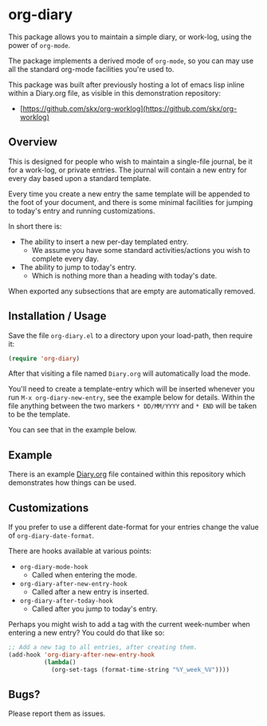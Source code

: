 # org-diary

This package allows you to maintain a simple diary, or work-log, using the
power of `org-mode`.

The package implements a derived mode of `org-mode`, so you can may use all
the standard org-mode facilities you're used to.

This package was built after previously hosting a lot of emacs lisp inline
within a Diary.org file, as visible in this demonstration repository:

* [https://github.com/skx/org-worklog](https://github.com/skx/org-worklog)



## Overview

This is designed for people who wish to maintain a single-file journal,
be it for a work-log, or private entries.  The journal will contain a new
entry for every day based upon a standard template.

Every time you create a new entry the same template will be appended to
the foot of your document, and there is some minimal facilities for jumping
to today's entry and running customizations.

In short there is:

* The ability to insert a new per-day templated entry.
  * We assume you have some standard activities/actions you wish to complete every day.
* The ability to jump to today's entry.
  * Which is nothing more than a heading with today's date.

When exported any subsections that are empty are automatically removed.



## Installation / Usage

Save the file `org-diary.el` to a directory upon your load-path, then
require it:

```lisp
(require 'org-diary)
```

After that visiting a file named `Diary.org` will automatically load the mode.

You'll need to create a template-entry which will be inserted whenever you run `M-x org-diary-new-entry`, see the example below for details.  Within the file anything between the two markers `* DD/MM/YYYY` and `* END` will be taken to be the template.

You can see that in the example below.


## Example

There is an example [Diary.org](Diary.org) file contained within this
repository which demonstrates how things can be used.


## Customizations

If you prefer to use a different date-format for your entries change the value of `org-diary-date-format`.

There are hooks available at various points:

* `org-diary-mode-hook`
  * Called when entering the mode.
* `org-diary-after-new-entry-hook`
  * Called after a new entry is inserted.
* `org-diary-after-today-hook`
  * Called after you jump to today's entry.

Perhaps you might wish to add a tag with the current week-number when entering a new entry?  You could do that like so:

```lisp
;; Add a new tag to all entries, after creating them.
(add-hook 'org-diary-after-new-entry-hook
          (lambda()
            (org-set-tags (format-time-string "%Y_week_%V"))))
```


## Bugs?

Please report them as issues.
